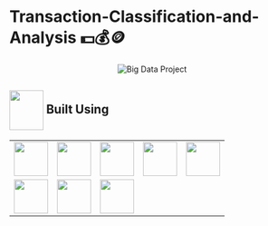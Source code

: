 # Transaction-Classification-and-Analysis 💵💰🪙

<p align="center">
  <img src="https://github.com/user-attachments/assets/70ffa6b8-5628-4c03-a54b-587c0a3f2712" alt="Big Data Project" />
</p>


<!-- Built Using -->
## <img  align= center width =60px  height =70px src="https://media4.giphy.com/media/ux6vPam8BubuCxbW20/giphy.gif?cid=6c09b952gi267xsujaqufpqwuzeqhbi88q0ohj83jwv6dpls&ep=v1_stickers_related&rid=giphy.gif&ct=s"> Built Using <a id="tools"></a>
<table>
  <tr>
        <td align="center"><img height="60" src ="https://logos-world.net/wp-content/uploads/2021/10/Python-Symbol.png"/></td>
        <td align="center"><img height="60" src ="https://upload.wikimedia.org/wikipedia/commons/thumb/3/38/Jupyter_logo.svg/1200px-Jupyter_logo.svg.png"/></td>
        <td align="center"><img height="60" src ="https://miro.medium.com/v2/resize:fit:765/0*08yGjjxAPbImpkhQ.png"/></td>
        <td align="center"><img height="60" src ="https://cdn.prod.website-files.com/655926fa24195711dbf38624/662815b1f8e7ea8ce6c88ccb_Pandas-logo.webp"/></td>
        <td align="center"><img height="60" src ="https://d33wubrfki0l68.cloudfront.net/e33fd6f372aa5d51e7b0de4bd763bd983251881e/4b0f4/blog/customising-matplotlib/matplot_title_logo.png"/></td>
  <tr>
  </tr>
      <td align="center"><img height="60" src ="https://upload.wikimedia.org/wikipedia/commons/thumb/0/05/Scikit_learn_logo_small.svg/1200px-Scikit_learn_logo_small.svg.png"/></td>
      <td align="center"><img height="60" src ="https://ms-toolsai.gallerycdn.vsassets.io/extensions/ms-toolsai/vscode-ai-remote-web/1.0.0/1724367048666/Microsoft.VisualStudio.Services.Icons.Default"/></td>
      <td align="center"><img height="60" src ="https://miro.medium.com/v2/resize:fit:1200/1*rq98phowGgaUatq-Hx90PQ.png"/></td>
  </tr>
</table>

